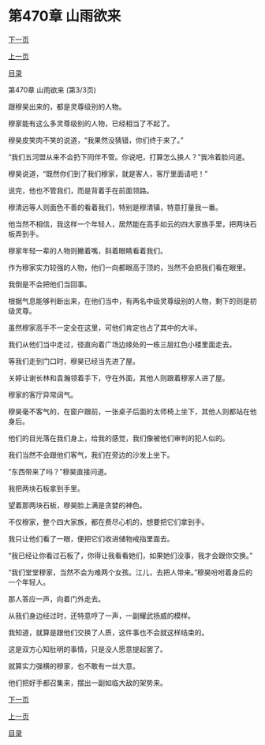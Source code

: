 <h1>第470章    山雨欲来</h1>
            <div><p><a href="./1410_%E7%AC%AC471%E7%AB%A0_%E6%92%95%E7%A0%B4%E8%84%B8.md">下一页</a></p><p><a href="./1408_%E7%AC%AC470%E7%AB%A0_%E5%B1%B1%E9%9B%A8%E6%AC%B2%E6%9D%A5.md">上一页</a></p><p><a href="../">目录</a></p></div>
            <div><p>第470章    山雨欲来 (第3/3页)</p><p>跟穆昊出来的，都是灵尊级别的人物。</p><p>穆家能有这么多灵尊级别的人物，已经相当了不起了。</p><p>穆昊皮笑肉不笑的说道，“我果然没猜错，你们终于来了。”</p><p>“我们五河盟从来不会扔下同伴不管。你说吧，打算怎么换人？”我冷着脸问道。</p><p>穆昊说道，“既然你们到了我们穆家，就是客人，客厅里面请吧！”</p><p>说完，他也不管我们，而是背着手在前面领路。</p><p>穆清远等人则面色不善的看着我们，特别是穆清镇，特意打量我一番。</p><p>他当然不相信，我这样一个年轻人，居然能在高手如云的四大家族手里，把两块石板弄到手。</p><p>穆家年轻一辈的人物则撇着嘴，斜着眼睛看着我们。</p><p>作为穆家实力较强的人物，他们一向都眼高于顶的，当然不会把我们看在眼里。</p><p>我倒是不会把他们当回事。</p><p>根据气息能够判断出来，在他们当中，有两名中级灵尊级别的人物，剩下的则是初级灵尊。</p><p>虽然穆家高手不一定全在这里，可他们肯定也占了其中的大半。</p><p>我们从他们当中走过，径直向着广场边缘处的一栋三层红色小楼里面走去。</p><p>等我们走到门口时，穆昊已经当先进了屋。</p><p>关婷让谢长林和袁瀚领着手下，守在外面，其他人则跟着穆家人进了屋。</p><p>穆家的客厅异常阔气。</p><p>穆昊毫不客气的，在窗户跟前，一张桌子后面的太师椅上坐下，其他人则都站在他身后。</p><p>他们的目光落在我们身上，给我的感觉，我们像被他们审判的犯人似的。</p><p>我们当然不会跟他们客气，我们在旁边的沙发上坐下。</p><p>“东西带来了吗？”穆昊直接问道。</p><p>我把两块石板拿到手里。</p><p>望着那两块石板，穆昊脸上满是贪婪的神色。</p><p>不仅穆家，整个四大家族，都在费尽心机的，想要把它们拿到手。</p><p>我只让他们看了一眼，便把它们收进储物戒指里面去。</p><p>“我已经让你看过石板了，你得让我看看她们，如果她们没事，我才会跟你交换。”</p><p>“我们堂堂穆家，当然不会为难两个女孩。江儿，去把人带来。”穆昊吩咐着身后的一个年轻人。</p><p>那人答应一声，向着门外走去。</p><p>从我们身边经过时，还特意哼了一声，一副耀武扬威的模样。</p><p>我知道，就算是跟他们交换了人质，这件事也不会就这样结束的。</p><p>这是双方心知肚明的事情，只是没人愿意提起罢了。</p><p>就算实力强横的穆家，也不敢有一丝大意。</p><p>他们把好手都召集来，摆出一副如临大敌的架势来。</p></div>
            <div><p><a href="./1410_%E7%AC%AC471%E7%AB%A0_%E6%92%95%E7%A0%B4%E8%84%B8.md">下一页</a></p><p><a href="./1408_%E7%AC%AC470%E7%AB%A0_%E5%B1%B1%E9%9B%A8%E6%AC%B2%E6%9D%A5.md">上一页</a></p><p><a href="../">目录</a></p></div>